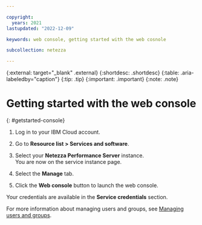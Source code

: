 ```yaml
---

copyright:
  years: 2021
lastupdated: "2022-12-09"

keywords: web console, getting started with the web cosnole

subcollection: netezza

---
```


{:external: target="_blank" .external}
{:shortdesc: .shortdesc}
{:table: .aria-labeledby="caption"}
{:tip: .tip}
{:important: .important}
{:note: .note}

# Getting started with the web console
{: #getstarted-console}

1. Log in to your IBM Cloud account.
1. Go to **Resource list > Services and software**.
1. Select your **Netezza Performance Server** instance.  
   You are now on the service instance page.

1. Select the **Manage** tab.
1. Click the **Web console** button to launch the web console.

Your credentials are available in the **Service credentials** section.

For more information about managing users and groups, see [Managing users and groups](/docs/netezza?topic=netezza-users-groups).
